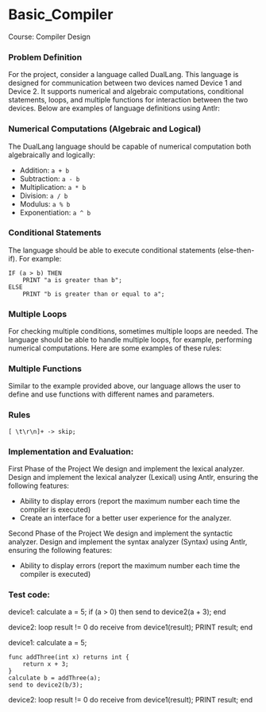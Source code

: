 # Basic_Compiler
Course: Compiler Design

### Problem Definition
For the project, consider a language called DualLang. This language is designed for communication between two devices named Device 1 and Device 2. It supports numerical and algebraic computations, conditional statements, loops, and multiple functions for interaction between the two devices. Below are examples of language definitions using Antlr:

### Numerical Computations (Algebraic and Logical)
The DualLang language should be capable of numerical computation both algebraically and logically:
- Addition: `a + b`
- Subtraction: `a - b`
- Multiplication: `a * b`
- Division: `a / b`
- Modulus: `a % b`
- Exponentiation: `a ^ b`

### Conditional Statements
The language should be able to execute conditional statements (else-then-if). For example:
```antlr
IF (a > b) THEN
    PRINT "a is greater than b";
ELSE
    PRINT "b is greater than or equal to a";
```
### Multiple Loops
For checking multiple conditions, sometimes multiple loops are needed. The language should be able to handle multiple loops, for example, performing numerical computations. Here are some examples of these rules:

### Multiple Functions
Similar to the example provided above, our language allows the user to define and use functions with different names and parameters.

### Rules
```antlr
[ \t\r\n]+ -> skip;
```

### Implementation and Evaluation:

First Phase of the Project
We design and implement the lexical analyzer. Design and implement the lexical analyzer (Lexical) using Antlr, ensuring the following features:

- Ability to display errors (report the maximum number each time the compiler is executed)
- Create an interface for a better user experience for the analyzer.

Second Phase of the Project
We design and implement the syntactic analyzer. Design and implement the syntax analyzer (Syntax) using Antlr, ensuring the following features:

- Ability to display errors (report the maximum number each time the compiler is executed)

### Test code:
device1:
    calculate a = 5;
    if (a > 0) then
        send to device2(a + 3);
    end

device2:
    loop result != 0 do
        receive from device1(result);
        PRINT result;
    end

device1:
    calculate a = 5;

    func addThree(int x) returns int {
        return x + 3;
    }
    calculate b = addThree(a);
    send to device2(b/3);

device2:
    loop result != 0 do
        receive from device1(result);
        PRINT result;
    end

